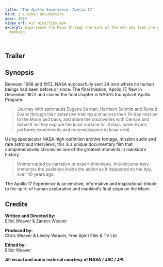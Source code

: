 ```yaml
---
title: 'The Apollo Experience: Apollo 17'
kind: 2 x 52min Documentary
year: 2015
video_url: A17 miniclip5.mp4
excerpt: Experience the Moon through the eyes of the men who took one giant leap for
  Mankind.

---
```

## Trailer

## Synopsis

Between 1968 and 1972, NASA successfully sent 24 men where no human beings had been before or since. The final mission, Apollo 17, flew in December 1972 and closed the final chapter in NASA’s triumphant Apollo Program.

> Journey with astronauts Eugene Cernan, Harrison Schmitt and Ronald Evans through their extensive training and across their 14-day mission to the Moon and back, and share the discoveries with Cernan and Schmitt as they explore the lunar surface for 3 days, while Evans performs experiments and reconnaissance in lunar orbit.

Using spectacular NASA high-definition archive footage, mission audio and rare astronaut interviews, this is a unique documentary film that comprehensively chronicles one of the greatest moments in mankind’s history.

> Uninterrupted by narration or expert interviews, this documentary immerses the audience inside the action as it happened on the day, over 40 years ago.

The Apollo 17 Experience is an emotive, informative and inspirational tribute to the spirit of human exploration and mankind’s final steps on the Moon.

## Credits

**Written and Directed by:** <br>Elliot Weaver & Zander Weaver

**Produced by:** <br>Chris Weaver & Lesley Weaver, Free Spirit Film & TV Ltd

**Edited by:** <br>Elliot Weaver

**All visual and audio material courtesy of NASA / JSC / JPL**